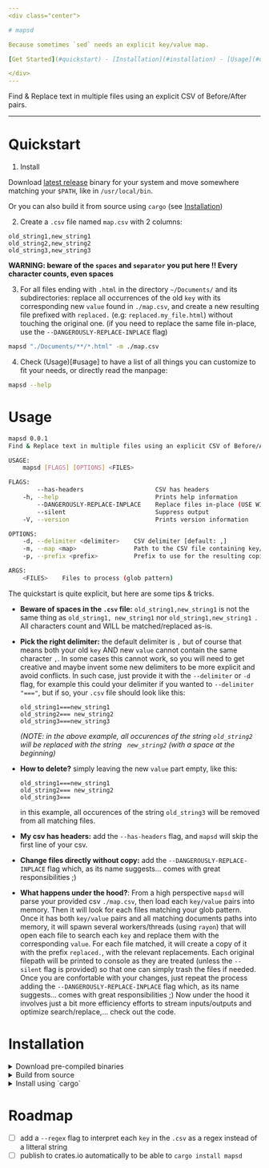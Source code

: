 ```yaml
---
<div class="center">

# mapsd

Because sometimes `sed` needs an explicit key/value map.

[Get Started](#quickstart) - [Installation](#installation) - [Usage](#usage)

</div>
---
```


Find & Replace text in multiple files using an explicit CSV of Before/After pairs.

---

# Quickstart

1. Install

Download [latest release](https://github.com/Jonarod/mapsd/releases) binary for your system and move somewhere matching your `$PATH`, like in `/usr/local/bin`.

Or you can also build it from source using `cargo` (see [Installation](#installation))

2. Create a `.csv` file named `map.csv` with 2 columns:

```csv
old_string1,new_string1
old_string2,new_string2
old_string3,new_string3
```
**WARNING: beware of the `spaces` and `separator` you put here !! Every character counts, even spaces**


3. For all files ending with `.html` in the directory `~/Documents/` and its subdirectories: replace all occurrences of the old `key` with its corresponding new `value` found in `./map.csv`, and create a new resulting file prefixed with `replaced.` (e.g: `replaced.my_file.html`) without touching the original one. (if you need to replace the same file in-place, use the `--DANGEROUSLY-REPLACE-INPLACE` flag)

```sh
mapsd "./Documents/**/*.html" -m ./map.csv
```


4. Check (Usage)[#usage] to have a list of all things you can customize to fit your needs, or directly read the manpage:

```sh
mapsd --help
```


# Usage

```sh
mapsd 0.0.1
Find & Replace text in multiple files using an explicit CSV of Before/After pairs.

USAGE:
    mapsd [FLAGS] [OPTIONS] <FILES>

FLAGS:
        --has-headers                    CSV has headers
    -h, --help                           Prints help information
        --DANGEROUSLY-REPLACE-INPLACE    Replace files in-place (USE WITH CAUTION)
        --silent                         Suppress output
    -V, --version                        Prints version information

OPTIONS:
    -d, --delimiter <delimiter>    CSV delimiter [default: ,]
    -m, --map <map>                Path to the CSV file containing key/value pairs [default: map.csv]
    -p, --prefix <prefix>          Prefix to use for the resulting copied file [default: replaced.]

ARGS:
    <FILES>    Files to process (glob pattern)
```


The quickstart is quite explicit, but here are some tips & tricks.

- **Beware of spaces in the `.csv` file:** `old_string1,new_string1` is not the same thing as `old_string1, new_string1` nor `old_string1,new_string1 `. All characters count and WILL be matched/replaced as-is.


- **Pick the right delimiter:** the default delimiter is `,` but of course that means both your old `key` AND new `value` cannot contain the same character `,`. In some cases this cannot work, so you will need to get creative and maybe invent some new delimiters to be more explicit and avoid conflicts. In such case, just provide it with the `--delimiter` or `-d` flag, for example this could your delimiter if you wanted to `--delimiter "==="`, but if so, your `.csv` file should look like this:

    ```csv
    old_string1===new_string1
    old_string2=== new_string2
    old_string3===new_string3
    ```
    *(NOTE: in the above example, all occurences of the string `old_string2` will be replaced with the string ` new_string2` (with a space at the beginning)*

- **How to delete?** simply leaving the new `value` part empty, like this:
    ```csv
    old_string1===new_string1
    old_string2=== new_string2
    old_string3===
    ```
    in this example, all occurences of the string `old_string3` will be removed from all matching files.


- **My csv has headers:** add the `--has-headers` flag, and `mapsd` will skip the first line of your csv.

- **Change files directly without copy:** add the `--DANGEROUSLY-REPLACE-INPLACE` flag which, as its name suggests... comes with great responsibilities ;)

- **What happens under the hood?**: From a high perspective `mapsd` will parse your provided csv `./map.csv`, then load each `key/value` pairs into memory. Then it will look for each files matching your glob pattern. Once it has both `key/value` pairs and all matching documents paths into memory, it will spawn several workers/threads (using `rayon`) that will open each file to search each `key` and replace them with the corresponding `value`. For each file matched, it will create a copy of it with the prefix `replaced.`, with the relevant replacements. Each original filepath will be printed to console as they are treated (unless the `--silent` flag is provided) so that one can simply trash the files if needed. Once you are confortable with your changes, just repeat the process adding the `--DANGEROUSLY-REPLACE-INPLACE` flag which, as its name suggests... comes with great responsibilities ;) Now under the hood it involves just a bit more efficiency efforts to stream inputs/outputs and optimize search/replace,... check out the code.


# Installation

<details>
<summary>Download pre-compiled binaries</summary>
Go to the [releases](https://github.com/Jonarod/mapsd/releases), and download the lastest binary for your platform.
</details>


<details>
<summary>Build from source</summary>
Just `git clone` this repo and `cd` into it.
Then [install rust](https://www.rust-lang.org/tools/install), then do:
```sh
cargo build --release
```

This will build the binary and place it into `./target/release/mapsd`. You can just move it somewhere like in `/usr/local/bin/`:
```sh
mv ./target/release/mapsd /usr/local/bin/
```

Check everything is fine:
```sh
mapsd --version
```
</details>

<details>
<summary>Install using `cargo`</summary>
Coming soon...
</details>


# Roadmap
- [ ] add a `--regex` flag to interpret each `key` in the `.csv` as a regex instead of a litteral string
- [ ] publish to crates.io automatically to be able to `cargo install mapsd`
